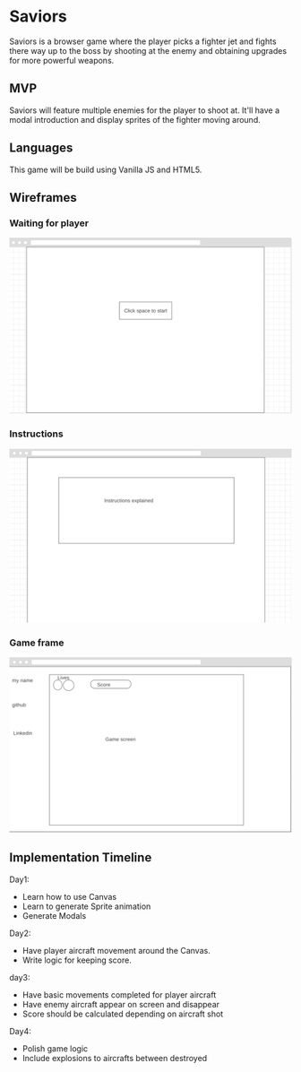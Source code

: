 # Saviors
Saviors is a browser game where the player picks a fighter jet and fights there way up to the boss by shooting at the enemy and obtaining upgrades for more powerful weapons.

## MVP
Saviors will feature multiple enemies for the player to shoot at. It'll have a modal introduction and display sprites of the fighter moving around.

## Languages
This game will be build using Vanilla JS and HTML5.

## Wireframes

### Waiting for player

![Waiting for player](images/play.png)

### Instructions

![Instructions](images/instructions.png)

### Game frame

![Game frame](images/game.png)


## Implementation Timeline
Day1:
 + Learn how to use Canvas
 + Learn to generate Sprite animation
 + Generate Modals

Day2:
 + Have player aircraft movement around the Canvas.
 + Write logic for keeping score.

day3:
 + Have basic movements completed for player aircraft
 + Have enemy aircraft appear on screen and disappear
 + Score should be calculated depending on aircraft shot


Day4:
  + Polish game logic
  + Include explosions to aircrafts between destroyed
